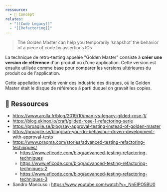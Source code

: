 ```yaml
---
ressource:
  - 🧠 Concept
relates:
  - "[[Code Legacy]]"
  - "[[Refactoring]]"
---
```

> The Golden Master can help you temporarily ‘snapshot’ the behavior of a piece of code by assertions IOs

La technique de retro-testing appelée "Golden Master" consiste à **créer une version de référence** d'un produit ou d'une application. Cette version est ensuite utilisée comme base pour comparer les versions ultérieures du produit ou de l'application.

Cette appellation semble venir des industrie des disques, où le Golden Master était le disque de référence à parti duquel on gravait les copies.

## 🔗 Ressources
- https://www.arolla.fr/blog/2019/10/man-vs-legacy-gilded-rose-1/
- https://blog.ekinox.io/craft/gilded-rose-1-refactoring-serie
- https://proagile.se/blog/say-approval-testing-instead-of-golden-master
- https://proagile.se/blog/can-you-do-behaviour-driven-development-with-approval-tests
- https://www.praqma.com/stories/advanced-testing-refactoring-techniques/
	- https://www.eficode.com/blog/advanced-testing-refactoring-techniques
	- https://www.eficode.com/blog/advanced-testing-refactoring-techniques-2
	- https://www.eficode.com/blog/advanced-testing-refactoring-techniques-3
- Sandro Mancuso :  https://www.youtube.com/watch?v=_NnElPO5BU0


